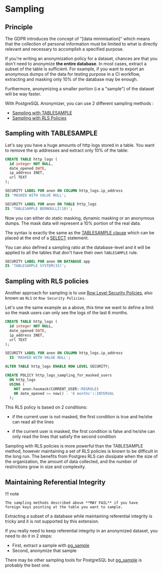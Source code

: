 Sampling
===============================================================================

Principle
-------------------------------------------------------------------------------

The GDPR introduces the concept of "[data minimisation]" which means that the
collection of personal information must be limited to what is directly relevant
and necessary to accomplish a specified purpose.

[data minimization]: https://edps.europa.eu/data-protection/data-protection/glossary/d_en

If you're writing an anonymization policy for a dataset, chances are that you
don't need to anonymize **the entire database**. In most cases, extract a
subset of the table is sufficient. For example, if you want to export an
anonymous dumps of the data for testing purpose in a CI workflow, extracting
and masking only 10% of the database may be enough.

Furthermore, anonymizing a smaller portion (i.e a "sample") of the dataset will
be way faster.


With PostgreSQL Anonymizer, you can use 2 different sampling methods :

* [Sampling with TABLESAMPLE](#sampling_with_tablesample)
* [Sampling with RLS Policies](#sampling_with_rls_policies)


Sampling with TABLESAMPLE
-------------------------------------------------------------------------------

Let's say you have a huge amounts of http logs stored in a table. You want to
remove the ip addresses and extract only 10% of the table:

```sql
CREATE TABLE http_logs (
  id integer NOT NULL,
  date_opened DATE,
  ip_address INET,
  url TEXT
);

SECURITY LABEL FOR anon ON COLUMN http_logs.ip_address
IS 'MASKED WITH VALUE NULL';

SECURITY LABEL FOR anon ON TABLE http_logs
IS 'TABLESAMPLE BERNOULLI(10)';
```

Now you can either do static masking, dynamic masking or an anonymous dumps.
The mask data will represent a 10% portion of the real data.


The syntax is exactly the same as the [TABLESAMPLE clause] which can be placed
at the end of a [SELECT] statement.

[TABLESAMPLE clause]: https://wiki.postgresql.org/wiki/TABLESAMPLE_Implementation
[SELECT]: https://www.postgresql.org/docs/current/sql-select.html

You can also defined a sampling ratio at the database-level and it will be
applied to all the tables that don't have their own `TABLESAMPLE` rule.

```sql
SECURITY LABEL FOR anon ON DATABASE app
IS 'TABLESAMPLE SYSTEM(33)';
```


Sampling with RLS policies
-------------------------------------------------------------------------------

Another approach for sampling is to use [Row Level Security Policies], also
known as `RLS` or `Row Security Policies`.

[Row Level Security Policies]: https://www.postgresql.org/docs/current/ddl-rowsecurity.html

Let's use the same example as a above, this time we want to define a limit so
the mask users can only see the logs of the last 6 months.


```sql
CREATE TABLE http_logs (
  id integer NOT NULL,
  date_opened DATE,
  ip_address INET,
  url TEXT
);

SECURITY LABEL FOR anon ON COLUMN http_logs.ip_address
  IS 'MASKED WITH VALUE NULL';

ALTER TABLE http_logs ENABLE ROW LEVEL SECURITY;

CREATE POLICY http_logs_sampling_for_masked_users
  ON http_logs
  USING (
    NOT anon.hasmask(CURRENT_USER::REGROLE)
    OR date_opened >= now() - '6 months'::INTERVAL
  );

```

This RLS policy is based on 2 conditions:

* if the current user is not masked, the first condition is true and
  he/she can read all the lines

* if the current user is masked, the first condition is false
  and he/she can only read the lines that satisfy the second condition


Sampling with RLS policies is more powerful than the TABLESAMPLE method,
however maintaining a set of RLS policies is known to be difficult in the long
run. The benefits from Postgres RLS can dissipate when the size of the
organization, the amount of data collected, and the number of restrictions
grow in size and complexity.


Maintaining Referential Integrity
-------------------------------------------------------------------------------

!!! note

    The sampling methods described above **MAY FAIL** if you have
    foreign keys pointing at the table you want to sample.

Extracting a subset of a database while maintaining referential integrity is
tricky and it is not supported by this extension.

If you really need to keep referential integrity in an anonymized dataset, you
need to do it in 2 steps:

* First, extract a sample with [pg_sample]
* Second, anonymize that sample

There may be other sampling tools for PostgreSQL but [pg_sample] is probably
the best one.

[pg_sample]: https://github.com/mla/pg_sample
